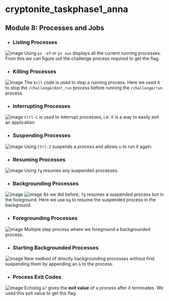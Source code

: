 # cryptonite_taskphase1_anna
## Module 8: Processes and Jobs

- ### Listing Processes
![image](https://github.com/user-attachments/assets/ab20cbc0-4995-4308-b143-d81de520ae0a)
Using `ps -ef` or `ps aux` displays all the current running processes. From this we can figure out the challenge process required to get the flag.

- ### Killing Processes
![image](https://github.com/user-attachments/assets/46388078-e795-4d4a-a1c5-f685695f6f68)
The `kill` code is used to stop a running process. Here we used it to stop the `/challenge/dont_run` process before running the `/challenge/run` process.

- ### Interrupting Processes
![image](https://github.com/user-attachments/assets/c2bcd9c1-c749-4a60-b46d-5900184fee95)
`Ctrl-C` is used to interrupt processes, i.e. it is a way to easily exit an application

- ### Suspending Processes
![image](https://github.com/user-attachments/assets/4cc9e797-a9e6-41c5-ba3f-86d75e0d46c9)
Using  `Ctrl-Z` suspends a process and allows u to run it again.

- ### Resuming Processes
![image](https://github.com/user-attachments/assets/064402a6-288c-4551-9ab1-86d4a25c5eed)
Using `fg` resumes any suspended processes.

- ### Backgrounding Processes
![image](https://github.com/user-attachments/assets/ba598124-fa9e-4717-ab41-913403382414)
![image](https://github.com/user-attachments/assets/b42f802c-9cd1-4567-8bb6-ece3faa948d9)
As we did before, `fg` resumes a suspended process but in the foreground. Here we use `bg` to resume the suspended process in the background.

- ### Foregrounding Processes
![image](https://github.com/user-attachments/assets/259783ef-50d4-43f0-a0db-8c0d8c877310)
Multiple step process where we foreground a backgrounded process.

- ### Starting Backgrounded Processes
![image](https://github.com/user-attachments/assets/21ba300b-56d3-4c5d-ad78-5a6876cd2811)
New method of directly backgrounding processes without first suspending them by appending an `&` to the process.

- ### Process Exit Codes
![image](https://github.com/user-attachments/assets/5481f3c8-bc53-4aba-8e84-2be36d3d6cac)
Echoing `&?` gives the **exit value** of a process after it terminates. We used this exit value to get the flag.
